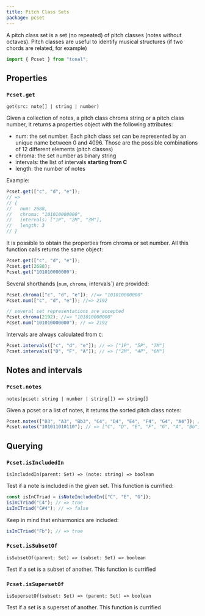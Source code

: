 ```yaml
---
title: Pitch Class Sets
package: pcset
---
```


A pitch class set is a set (no repeated) of pitch classes (notes without octaves). Pitch classes are useful to identify musical structures (if two chords are related, for example)

```js
import { Pcset } from "tonal";
```

## Properties

### `Pcset.get`

`get(src: note[] | string | number)`

Given a collection of notes, a pitch class chroma string or a pitch class number, it returns a properties object with the following attributes:

- num: the set number. Each pitch class set can be represented by an unique name between 0 and 4096. Those are the possible combinations of 12 different elements (pitch classes)
- chroma: the set number as binary string
- intervals: the list of intervals **starting from C**
- length: the number of notes

Example:

```js
Pcset.get(["c", "d", "e"]);
// =>
// {
//   num: 2688,
//   chroma: "101010000000",
//   intervals: ["1P", "2M", "3M"],
//   length: 3
// }
```

It is possible to obtain the properties from chroma or set number. All this function calls returns the same object:

```js
Pcset.get(["c", "d", "e"]);
Pcset.get(2688);
Pcset.get("101010000000");
```

Several shorthands (`num`, `chroma`, intervals`) are provided:

```js
Pcset.chroma(["c", "d", "e"]); //=> "101010000000"
Pcset.num(["c", "d", "e"]); //=> 2192

// several set representations are accepted
Pcset.chroma(2192); //=> "101010000000"
Pcset.num("101010000000"); // => 2192
```

Intervals are always calculated from `C`:

```js
Pcset.intervals(["c", "d", "e"]); // => ["1P", "5P", "7M"]
Pcset.intervals(["D", "F", "A"]); // => ["2M", "4P", "6M"]
```

## Notes and intervals

### `Pcset.notes`

`notes(pcset: string | number | string[]) => string[]`

Given a pcset or a list of notes, it returns the sorted pitch class notes:

```js
Pcset.notes(["D3", "A3", "Bb3", "C4", "D4", "E4", "F4", "G4", "A4"]); // => ["C", "D", "E", "F", "G", "A", "Bb"]
Pcset.notes("101011010110"); // => ["C", "D", "E", "F", "G", "A", "Bb"]
```

## Querying

### `Pcset.isIncludedIn`

`isIncludedIn(parent: Set) => (note: string) => boolean`

Test if a note is included in the given set. This function is currified:

```js
const isInCTriad = isNoteIncludedIn(["C", "E", "G"]);
isInCTriad("C4"); // => true
isInCTriad("C#4"); // => false
```

Keep in mind that enharmonics are included:

```js
isInCTriad("Fb"); // => true
```

### `Pcset.isSubsetOf`

`isSubsetOf(parent: Set) => (subset: Set) => boolean`

Test if a set is a subset of another. This function is currified

### `Pcset.isSupersetOf`

`isSupersetOf(subset: Set) => (parent: Set) => boolean`

Test if a set is a superset of another. This function is currified
